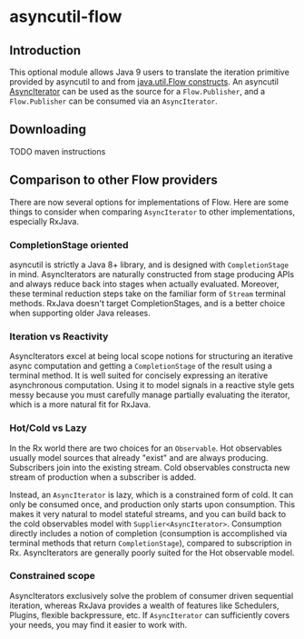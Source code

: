 # asyncutil-flow

## Introduction

This optional module allows Java 9 users to translate the iteration primitive provided by asyncutil to and from [java.util.Flow constructs](https://docs.oracle.com/javase/9/docs/api/java/util/concurrent/Flow.html). An asyncutil [AsyncIterator](https://ibm.github.io/java-async-util/apidocs/com/ibm/asyncutil/iteration/AsyncIterator.html) can be used as the source for a `Flow.Publisher`, and a `Flow.Publisher` can be consumed via an `AsyncIterator`.

## Downloading
TODO maven instructions

## Comparison to other Flow providers
There are now several options for implementations of Flow. Here are some things to consider when comparing `AsyncIterator` to other implementations, especially RxJava.

### CompletionStage oriented
asyncutil is strictly a Java 8+ library, and is designed with `CompletionStage` in mind. AsyncIterators are naturally constructed from stage producing APIs and always reduce back into stages when actually evaluated. Moreover, these terminal reduction steps take on the familiar form of `Stream` terminal methods. RxJava doesn't target CompletionStages, and is a better choice when supporting older Java releases.

### Iteration vs Reactivity
AsyncIterators excel at being local scope notions for structuring an iterative async computation and getting a `CompletionStage` of the result using a terminal method. It is well suited for concisely expressing an iterative asynchronous computation. Using it to model signals in a reactive style gets messy because you must carefully manage partially evaluating the iterator, which is a more natural fit for RxJava.

### Hot/Cold vs Lazy
In the Rx world there are two choices for an `Observable`.  Hot observables usually model sources that already "exist" and are always producing. Subscribers join into the existing stream. Cold observables constructa new stream of production when a subscriber is added.

Instead, an `AsyncIterator` is lazy, which is a constrained form of cold. It can only be consumed once, and production only starts upon consumption. This makes it very natural to model stateful streams, and you can build back to the cold observables model with `Supplier<AsyncIterator>`. Consumption directly includes a notion of completion (consumption is accomplished via terminal methods that return `CompletionStage`), compared to subscription in Rx. AsyncIterators are generally poorly suited for the Hot observable model.

### Constrained scope
AsyncIterators exclusively solve the problem of consumer driven sequential iteration, whereas RxJava provides a wealth of features like Schedulers, Plugins, flexible backpressure, etc. If `AsyncIterator` can sufficiently covers your needs, you may find it easier to work with.
